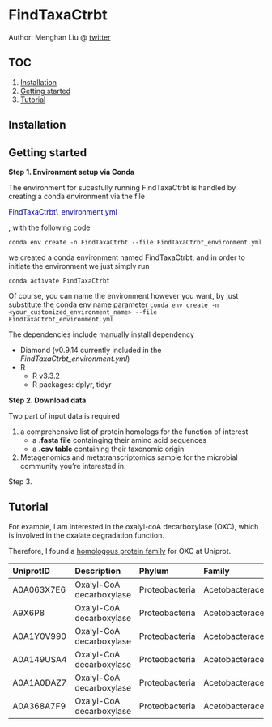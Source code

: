 FindTaxaCtrbt
=============

Author: Menghan Liu @ [twitter](https://twitter.com/menghan_liu)

TOC
---

1.  [Installation](#installation)
2.  [Getting started](#get_start)
3.  [Tutorial](#tutorial)

Installation
------------

Getting started
---------------

**Step 1. Environment setup via Conda**

The environment for sucesfully running FindTaxaCtrbt is handled by
creating a conda environment via the file
<p style="color:darkblue">
FindTaxaCtrbt\_environment.yml
</p>
, with the following code

    conda env create -n FindTaxaCtrbt --file FindTaxaCtrbt_environment.yml

we created a conda environment named FindTaxaCtrbt, and in order to
initiate the environment we just simply run

    conda activate FindTaxaCtrbt

Of course, you can name the environment however you want, by just
substitute the conda env name parameter
`conda env create -n <your_customized_environment_name> --file FindTaxaCtrbt_environment.yml`

The dependencies include manually install dependency

-   Diamond (v0.9.14 currently included in the
    *FindTaxaCtrbt\_environment.yml*)
-   R
    -   R v3.3.2
    -   R packages: dplyr, tidyr

**Step 2. Download data**

Two part of input data is required

1.  a comprehensive list of protein homologs for the function of
    interest
    -   a **.fasta file** containging their amino acid sequences  
    -   a **.csv table** containing their taxonomic origin
2.  Metagenomics and metatranscriptomics sample for the microbial
    community you’re interested in.

Step 3.

Tutorial
--------

For example, I am interested in the oxalyl-coA decarboxylase (OXC),
which is involved in the oxalate degradation function.

Therefore, I found a [homologous protein
family](http://www.ebi.ac.uk/interpro/entry/InterPro/IPR017660/) for OXC
at Uniprot.

<table>
<thead>
<tr>
<th style="text-align:left;">
UniprotID
</th>
<th style="text-align:left;">
Description
</th>
<th style="text-align:left;">
Phylum
</th>
<th style="text-align:left;">
Family
</th>
<th style="text-align:left;">
Genus
</th>
<th style="text-align:left;">
Species
</th>
<th style="text-align:left;">
Strain
</th>
</tr>
</thead>
<tbody>
<tr>
<td style="text-align:left;">
A0A063X7E6
</td>
<td style="text-align:left;">
Oxalyl-CoA decarboxylase
</td>
<td style="text-align:left;">
Proteobacteria
</td>
<td style="text-align:left;">
Acetobacteraceae
</td>
<td style="text-align:left;">
Acetobacter
</td>
<td style="text-align:left;">
aceti
</td>
<td style="text-align:left;">
Acetobacter aceti 1023
</td>
</tr>
<tr>
<td style="text-align:left;">
A9X6P8
</td>
<td style="text-align:left;">
Oxalyl-CoA decarboxylase
</td>
<td style="text-align:left;">
Proteobacteria
</td>
<td style="text-align:left;">
Acetobacteraceae
</td>
<td style="text-align:left;">
Acetobacter
</td>
<td style="text-align:left;">
aceti
</td>
<td style="text-align:left;">
Acetobacter aceti
</td>
</tr>
<tr>
<td style="text-align:left;">
A0A1Y0V990
</td>
<td style="text-align:left;">
Oxalyl-CoA decarboxylase
</td>
<td style="text-align:left;">
Proteobacteria
</td>
<td style="text-align:left;">
Acetobacteraceae
</td>
<td style="text-align:left;">
Acetobacter
</td>
<td style="text-align:left;">
ascendens
</td>
<td style="text-align:left;">
Acetobacter ascendens
</td>
</tr>
<tr>
<td style="text-align:left;">
A0A149USA4
</td>
<td style="text-align:left;">
Oxalyl-CoA decarboxylase
</td>
<td style="text-align:left;">
Proteobacteria
</td>
<td style="text-align:left;">
Acetobacteraceae
</td>
<td style="text-align:left;">
Acetobacter
</td>
<td style="text-align:left;">
malorum
</td>
<td style="text-align:left;">
Acetobacter malorum
</td>
</tr>
<tr>
<td style="text-align:left;">
A0A1A0DAZ7
</td>
<td style="text-align:left;">
Oxalyl-CoA decarboxylase
</td>
<td style="text-align:left;">
Proteobacteria
</td>
<td style="text-align:left;">
Acetobacteraceae
</td>
<td style="text-align:left;">
Acetobacter
</td>
<td style="text-align:left;">
pasteurianus
</td>
<td style="text-align:left;">
Acetobacter pasteurianus
</td>
</tr>
<tr>
<td style="text-align:left;">
A0A368A7F9
</td>
<td style="text-align:left;">
Oxalyl-CoA decarboxylase
</td>
<td style="text-align:left;">
Proteobacteria
</td>
<td style="text-align:left;">
Acetobacteraceae
</td>
<td style="text-align:left;">
Acetobacter
</td>
<td style="text-align:left;">
pasteurianus
</td>
<td style="text-align:left;">
Acetobacter pasteurianus
</td>
</tr>
</tbody>
</table>
